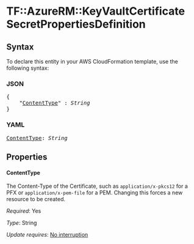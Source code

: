 # TF::AzureRM::KeyVaultCertificate SecretPropertiesDefinition

## Syntax

To declare this entity in your AWS CloudFormation template, use the following syntax:

### JSON

<pre>
{
    "<a href="#contenttype" title="ContentType">ContentType</a>" : <i>String</i>
}
</pre>

### YAML

<pre>
<a href="#contenttype" title="ContentType">ContentType</a>: <i>String</i>
</pre>

## Properties

#### ContentType

The Content-Type of the Certificate, such as `application/x-pkcs12` for a PFX or `application/x-pem-file` for a PEM. Changing this forces a new resource to be created.

_Required_: Yes

_Type_: String

_Update requires_: [No interruption](https://docs.aws.amazon.com/AWSCloudFormation/latest/UserGuide/using-cfn-updating-stacks-update-behaviors.html#update-no-interrupt)


